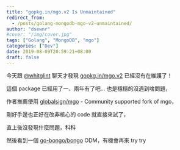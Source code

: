 ```yaml
---
title: "gopkg.in/mgo.v2 Is Unmaintained"
redirect_from:
  - /posts/golang-mongodb-mgo-v2-unmaintained/
author: "dsewnr"
#cover: "/img/cover.jpg"
tags: ["Golang", "MongoDB", "mgo"]
categories: ["Dev"]
date: 2019-08-09T20:59:21+08:00
draft: false
---
```


今天跟 [@whitglint](https://github.com/whitglint) 聊天才發現 [gopkg.in/mgo.v2](https://gopkg.in/mgo.v2) 已經沒有在維護了！

<!--more-->

這個 package 已經用了一、兩年有了吧… 也是穩穩的沒遇到啥問題，

作者推薦使用 [globalsign/mgo](https://github.com/globalsign/mgo) - Community supported fork of mgo，

剛好手邊也正好在改非核心的 code 就直接來試了，

直上後沒發現什麼問題，科科

然後看到一個 [go-bongo/bongo](https://github.com/go-bongo/bongo) ODM，有機會再來 try try
